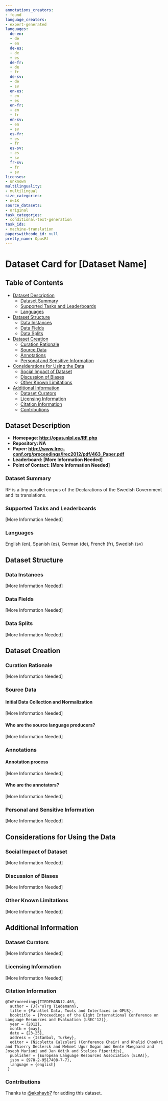 ```yaml
---
annotations_creators:
- found
language_creators:
- expert-generated
languages:
  de-en:
  - de
  - en
  de-es:
  - de
  - es
  de-fr:
  - de
  - fr
  de-sv:
  - de
  - sv
  en-es:
  - en
  - es
  en-fr:
  - en
  - fr
  en-sv:
  - en
  - sv
  es-fr:
  - es
  - fr
  es-sv:
  - es
  - sv
  fr-sv:
  - fr
  - sv
licenses:
- unknown
multilinguality:
- multilingual
size_categories:
- n<1K
source_datasets:
- original
task_categories:
- conditional-text-generation
task_ids:
- machine-translation
paperswithcode_id: null
pretty_name: OpusRf
---
```


# Dataset Card for [Dataset Name]

## Table of Contents
- [Dataset Description](#dataset-description)
  - [Dataset Summary](#dataset-summary)
  - [Supported Tasks and Leaderboards](#supported-tasks-and-leaderboards)
  - [Languages](#languages)
- [Dataset Structure](#dataset-structure)
  - [Data Instances](#data-instances)
  - [Data Fields](#data-fields)
  - [Data Splits](#data-splits)
- [Dataset Creation](#dataset-creation)
  - [Curation Rationale](#curation-rationale)
  - [Source Data](#source-data)
  - [Annotations](#annotations)
  - [Personal and Sensitive Information](#personal-and-sensitive-information)
- [Considerations for Using the Data](#considerations-for-using-the-data)
  - [Social Impact of Dataset](#social-impact-of-dataset)
  - [Discussion of Biases](#discussion-of-biases)
  - [Other Known Limitations](#other-known-limitations)
- [Additional Information](#additional-information)
  - [Dataset Curators](#dataset-curators)
  - [Licensing Information](#licensing-information)
  - [Citation Information](#citation-information)
  - [Contributions](#contributions)

## Dataset Description

- **Homepage: http://opus.nlpl.eu/RF.php**
- **Repository: NA**
- **Paper: http://www.lrec-conf.org/proceedings/lrec2012/pdf/463_Paper.pdf**
- **Leaderboard: [More Information Needed]**
- **Point of Contact: [More Information Needed]**

### Dataset Summary

RF is a tiny parallel corpus of the Declarations of the Swedish Government and its translations.

### Supported Tasks and Leaderboards

[More Information Needed]

### Languages

English (en), Spanish (es), German (de), French (fr), Swedish (sv)

## Dataset Structure

### Data Instances

[More Information Needed]

### Data Fields

[More Information Needed]

### Data Splits

[More Information Needed]

## Dataset Creation

### Curation Rationale

[More Information Needed]

### Source Data

#### Initial Data Collection and Normalization

[More Information Needed]

#### Who are the source language producers?

[More Information Needed]

### Annotations

#### Annotation process

[More Information Needed]

#### Who are the annotators?

[More Information Needed]

### Personal and Sensitive Information

[More Information Needed]

## Considerations for Using the Data

### Social Impact of Dataset

[More Information Needed]

### Discussion of Biases

[More Information Needed]

### Other Known Limitations

[More Information Needed]

## Additional Information

### Dataset Curators

[More Information Needed]

### Licensing Information

[More Information Needed]

### Citation Information

```
@InProceedings{TIEDEMANN12.463,
  author = {J{\"o}rg Tiedemann},
  title = {Parallel Data, Tools and Interfaces in OPUS},
  booktitle = {Proceedings of the Eight International Conference on Language Resources and Evaluation (LREC'12)},
  year = {2012},
  month = {may},
  date = {23-25},
  address = {Istanbul, Turkey},
  editor = {Nicoletta Calzolari (Conference Chair) and Khalid Choukri and Thierry Declerck and Mehmet Ugur Dogan and Bente Maegaard and Joseph Mariani and Jan Odijk and Stelios Piperidis},
  publisher = {European Language Resources Association (ELRA)},
  isbn = {978-2-9517408-7-7},
  language = {english}
 }
```

### Contributions

Thanks to [@akshayb7](https://github.com/akshayb7) for adding this dataset.
